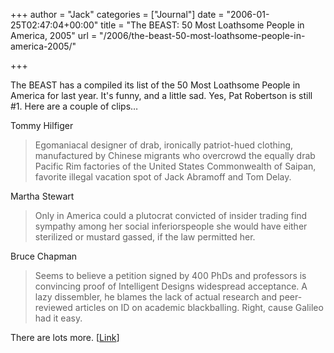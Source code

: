 +++
author = "Jack"
categories = ["Journal"]
date = "2006-01-25T02:47:04+00:00"
title = "The BEAST: 50 Most Loathsome People in America, 2005"
url = "/2006/the-beast-50-most-loathsome-people-in-america-2005/"

+++

The BEAST has a compiled its list of the 50 Most Loathsome People in America for last year. It's funny, and a little sad. Yes, Pat Robertson is still #1. Here are a couple of clips&#8230; 

Tommy Hilfiger 

> Egomaniacal designer of drab, ironically patriot-hued clothing, manufactured by Chinese migrants who overcrowd the equally drab Pacific Rim factories of the United States Commonwealth of Saipan, favorite illegal vacation spot of Jack Abramoff and Tom Delay. 

Martha Stewart 

> Only in America could a plutocrat convicted of insider trading find sympathy among her social inferiorspeople she would have either sterilized or mustard gassed, if the law permitted her. 

Bruce Chapman 

> Seems to believe a petition signed by 400 PhDs and professors is convincing proof of Intelligent Designs widespread acceptance. A lazy dissembler, he blames the lack of actual research and peer-reviewed articles on ID on academic blackballing. Right, cause Galileo had it easy. 

There are lots more. [[Link](<http://www.buffalobeast.com/91/50.htm>)]
